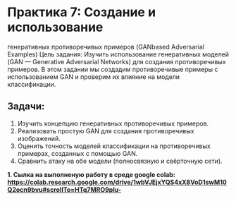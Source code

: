 # Практика 7: Создание и использование

генеративных противоречивых примеров (GANbased
Adversarial Examples)
Цель задания:
Изучить использование генеративных моделей (GAN — Generative Adversarial Networks) для
создания противоречивых примеров. В этом задании мы создадим противоречивые примеры с
использованием GAN и проверим их влияние на модели классификации.

## Задачи:

1. Изучить концепцию генеративных противоречивых примеров.
2. Реализовать простую GAN для создания противоречивых изображений.
3. Оценить точность моделей классификации на противоречивых примерах, созданных с
помощью GAN.
4. Сравнить атаку на обе модели (полносвязную и свёрточную сети).


**1. Сылка на выполненую работу в среде google colab: https://colab.research.google.com/drive/1wbVJEjxYQS4xX8VoD1swM10Q2ocn9bvu#scrollTo=HTq7MRO9pIu-** 
